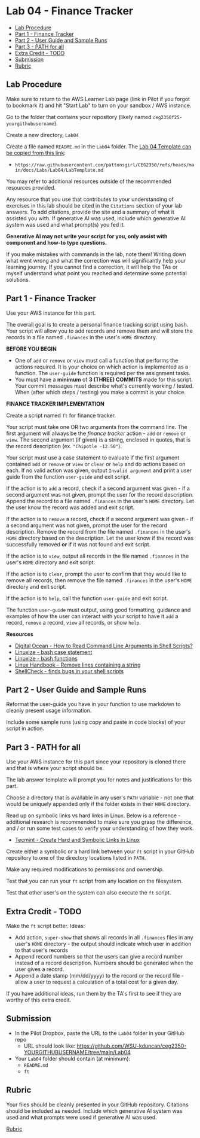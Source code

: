# Lab 04 - Finance Tracker

- [Lab Procedure](#lab-procedure)
- [Part 1 - Finance Tracker](#part-1---finance-tracker)
- [Part 2 - User Guide and Sample Runs](#part-2---user-guide-and-sample-runs)
- [Part 3 - PATH for all](#part-3---path-for-all)
- [Extra Credit - TODO](#extra-credit---todo)
- [Submission](#submission)
- [Rubric](#rubric)

## Lab Procedure

Make sure to return to the AWS Learner Lab page (link in Pilot if you forgot to bookmark it) and hit "Start Lab" to turn on your sandbox / AWS instance.

Go to the folder that contains your repository (likely named `ceg2350f25-yourgithubusername`).

Create a new directory, `Lab04`

Create a file named `README.md` in the `Lab04` folder.  The [Lab 04 Template can be copied from this link](https://raw.githubusercontent.com/pattonsgirl/CEG2350/refs/heads/main/docs/Labs/Lab04/LabTemplate.md):

- `https://raw.githubusercontent.com/pattonsgirl/CEG2350/refs/heads/main/docs/Labs/Lab04/LabTemplate.md`

You may refer to additional resources outside of the recommended resources provided.  

Any resource that you use that contributes to your understanding of exercises in this lab should be cited in the `Citations` section of your lab answers.  To add citations, provide the site and a summary of what it assisted you with.  If generative AI was used, include which generative AI system was used and what prompt(s) you fed it.

**Generative AI may not write your script for you, only assist with component and how-to type questions.**

If you make mistakes with commands in the lab, note them!  Writing down what went wrong and what the correction was will significantly help your learning journey.  If you cannot find a correction, it will help the TAs or myself understand what point you reached and determine some potential solutions.

## Part 1 - Finance Tracker

Use your AWS instance for this part.

The overall goal is to create a personal finance tracking script using bash.  Your script will allow you to add records and remove them and will store the records in a file named `.finances` in the user's `HOME` directory.

**BEFORE YOU BEGIN**
- One of `add` or `remove` or `view` must call a function that performs the actions required. It is your choice on which action is implemented as a function. The `user-guide` function is required per the assignment tasks.
- You must have a **minimum** of **3 (THREE) COMMITS** made for this script.  Your commit messages must describe what's currently working / tested.  When (after which steps / testing) you make a commit is your choice.

**FINANCE TRACKER IMPLEMENTATION**

Create a script named `ft` for finance tracker.

Your script must take one OR two arguments from the command line.  The first argument will always be the *finance tracker* action - `add` or `remove` or `view`.  The second argument (if given) is a string, enclosed in quotes, that is the record description (ex. `"Chipotle -12.50"`).

Your script must use a case statement to evaluate if the first argument contained `add` or `remove` or `view` or `clear` or `help` and do actions based on each.  If no valid action was given, output `Invalid argument` and print a user guide from the function `user-guide` and exit script.

If the action is to `add` a record, check if a second argument was given - if a second argument was not given, prompt the user for the record description.  Append the record to a file named `.finances` in the user's `HOME` directory.  Let the user know the record was added and exit script.

If the action is to `remove` a record, check if a second argument was given - if a second argument was not given, prompt the user for the record description.  Remove the record from the file named `.finances` in the user's `HOME` directory based on the description.  Let the user know if the record was successfully removed **or** if it was not found and exit script.

If the action is to `view`, output all records in the file named `.finances` in the user's `HOME` directory and exit script.

If the action is to `clear`, prompt the user to confirm that they would like to remove all records, then remove the file named `.finances` in the user's `HOME` directory and exit script.

If the action is to `help`, call the function `user-guide` and exit script.

The function `user-guide` must output, using good formatting, guidance and examples of how the user can interact with your script to have it `add` a record, `remove` a record, `view` all records, or show `help`.

**Resources**
- [Digital Ocean - How to Read Command Line Arguments in Shell Scripts?](https://www.digitalocean.com/community/tutorials/read-command-line-arguments-in-shell-scripts)
- [Linuxize - bash case statement](https://linuxize.com/post/bash-case-statement/)
- [Linuxize - bash functions](https://linuxize.com/post/bash-functions/)
- [Linux Handbook - Remove lines containing a string](https://linuxhandbook.com/remove-lines-file/#remove-lines-containing-a-string)
- [ShellCheck - finds bugs in your shell scripts](https://www.shellcheck.net/)

## Part 2 - User Guide and Sample Runs

Reformat the user-guide you have in your function to use markdown to cleanly present usage information.

Include some sample runs (using copy and paste in code blocks) of your script in action.

## Part 3 - PATH for all

Use your AWS instance for this part since your repository is cloned there and that is where your script should be.

The lab answer template will prompt you for notes and justifications for this part.

Choose a directory that is available in any user's `PATH` variable - not one that would be uniquely appended only if the folder exists in their `HOME` directory.  

Read up on symbolic links vs hard links in Linux. Below is a reference - additional research is recommended to make sure you grasp the difference, and / or run some test cases to verify your understanding of how they work.
  - [Tecmint - Create Hard and Symbolic Links in Linux](https://www.tecmint.com/create-hard-and-symbolic-links-in-linux)

Create either a symbolic or a hard link between your `ft` script in your GitHub repository to one of the directory locations listed in `PATH`.

Make any required modifications to permissions and ownership.

Test that you can run your `ft` script from any location on the filesystem.

Test that other user's on the system can also execute the `ft` script.

## Extra Credit - TODO

Make the `ft` script better. Ideas:
- Add action, `super-show` that shows all records in all `.finances` files in any user's `HOME` directory - the output should indicate which user in addition to that user's records
- Append record numbers so that the users can give a record number instead of a record description.  Numbers should be generated when the user gives a record.
- Append a date stamp (mm/dd/yyyy) to the record or the record file - allow a user to request a calculation of a total cost for a given day.

If you have additional ideas, run them by the TA's first to see if they are worthy of this extra credit.

## Submission

- In the Pilot Dropbox, paste the URL to the `Lab04` folder in your GitHub repo
  - URL should look like: https://github.com/WSU-kduncan/ceg2350-YOURGITHUBUSERNAME/tree/main/Lab04
- Your `Lab04` folder should contain (at minimum):
  - `README.md`
  - `ft`

## Rubric

Your files should be cleanly presented in your GitHub repository.  Citations should be included as needed.  Include which generative AI system was used and what prompts were used if generative AI was used.

[Rubric](https://raw.githubusercontent.com/pattonsgirl/CEG2350/refs/heads/main/docs/Labs/Lab04/Rubric.md)